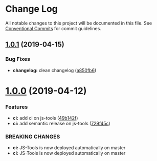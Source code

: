 # Change Log

All notable changes to this project will be documented in this file.
See [Conventional Commits](https://conventionalcommits.org) for commit guidelines.

## [1.0.1](https://github.com/manomanotech/js-tools/compare/v1.0.0...v1.0.1) (2019-04-15)


### Bug Fixes

* **changelog:** clean changelog ([a850fb6](https://github.com/manomanotech/js-tools/commit/a850fb6))





# [1.0.0](https://github.com/manomanotech/js-tools/compare/v0.0.25...v1.0.0) (2019-04-12)

### Features

- **ci:** add ci on js-tools ([49b142f](https://github.com/manomanotech/js-tools/commit/49b142f))
- **ci:** add semantic release on js-tools ([729f45c](https://github.com/manomanotech/js-tools/commit/729f45c))

### BREAKING CHANGES

- **ci:** JS-Tools is now deployed automatically on master
- **ci:** JS-Tools is now deployed automatically on master
